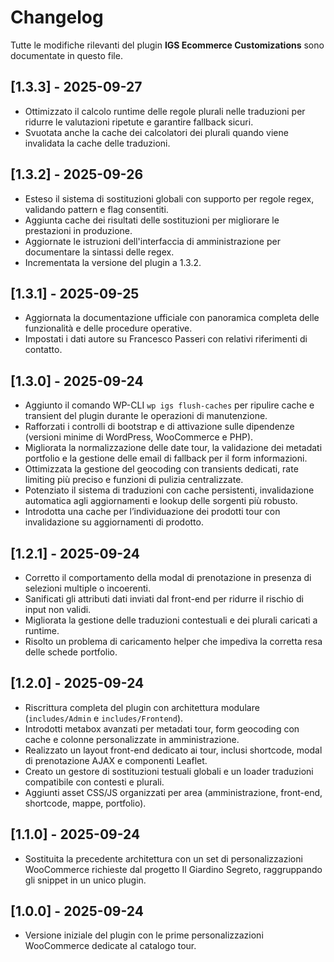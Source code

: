# Changelog

Tutte le modifiche rilevanti del plugin **IGS Ecommerce Customizations** sono documentate in questo file.

## [1.3.3] - 2025-09-27
- Ottimizzato il calcolo runtime delle regole plurali nelle traduzioni per ridurre le valutazioni ripetute e garantire
  fallback sicuri.
- Svuotata anche la cache dei calcolatori dei plurali quando viene invalidata la cache delle traduzioni.

## [1.3.2] - 2025-09-26
- Esteso il sistema di sostituzioni globali con supporto per regole regex, validando pattern e flag consentiti.
- Aggiunta cache dei risultati delle sostituzioni per migliorare le prestazioni in produzione.
- Aggiornate le istruzioni dell'interfaccia di amministrazione per documentare la sintassi delle regex.
- Incrementata la versione del plugin a 1.3.2.

## [1.3.1] - 2025-09-25
- Aggiornata la documentazione ufficiale con panoramica completa delle funzionalità e delle procedure operative.
- Impostati i dati autore su Francesco Passeri con relativi riferimenti di contatto.

## [1.3.0] - 2025-09-24
- Aggiunto il comando WP-CLI `wp igs flush-caches` per ripulire cache e transient del plugin durante le operazioni di
  manutenzione.
- Rafforzati i controlli di bootstrap e di attivazione sulle dipendenze (versioni minime di WordPress, WooCommerce e PHP).
- Migliorata la normalizzazione delle date tour, la validazione dei metadati portfolio e la gestione delle email di
  fallback per il form informazioni.
- Ottimizzata la gestione del geocoding con transients dedicati, rate limiting più preciso e funzioni di pulizia
  centralizzate.
- Potenziato il sistema di traduzioni con cache persistenti, invalidazione automatica agli aggiornamenti e lookup delle
  sorgenti più robusto.
- Introdotta una cache per l’individuazione dei prodotti tour con invalidazione su aggiornamenti di prodotto.

## [1.2.1] - 2025-09-24
- Corretto il comportamento della modal di prenotazione in presenza di selezioni multiple o incoerenti.
- Sanificati gli attributi dati inviati dal front-end per ridurre il rischio di input non validi.
- Migliorata la gestione delle traduzioni contestuali e dei plurali caricati a runtime.
- Risolto un problema di caricamento helper che impediva la corretta resa delle schede portfolio.

## [1.2.0] - 2025-09-24
- Riscrittura completa del plugin con architettura modulare (`includes/Admin` e `includes/Frontend`).
- Introdotti metabox avanzati per metadati tour, form geocoding con cache e colonne personalizzate in amministrazione.
- Realizzato un layout front-end dedicato ai tour, inclusi shortcode, modal di prenotazione AJAX e componenti Leaflet.
- Creato un gestore di sostituzioni testuali globali e un loader traduzioni compatibile con contesti e plurali.
- Aggiunti asset CSS/JS organizzati per area (amministrazione, front-end, shortcode, mappe, portfolio).

## [1.1.0] - 2025-09-24
- Sostituita la precedente architettura con un set di personalizzazioni WooCommerce richieste dal progetto Il Giardino
  Segreto, raggruppando gli snippet in un unico plugin.

## [1.0.0] - 2025-09-24
- Versione iniziale del plugin con le prime personalizzazioni WooCommerce dedicate al catalogo tour.
